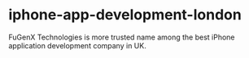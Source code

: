 # iphone-app-development-london
FuGenX Technologies is more trusted name among the best iPhone application development company in UK. 
